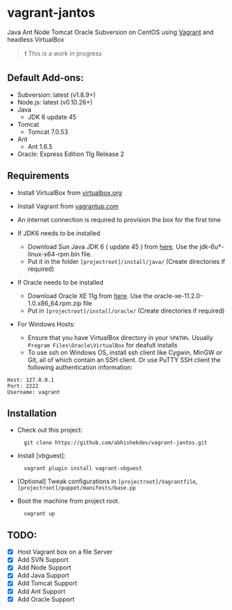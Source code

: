 vagrant-jantos
==============

Java Ant Node Tomcat Oracle Subversion on CentOS using [Vagrant](http://www.vagrantup.com) and headless VirtualBox
> :exclamation: This is a work in progress


## Default Add-ons:
- Subversion: latest (v1.8.9+)
- Node.js: latest (v0.10.26+)
- Java
	- JDK 6 update 45
- Tomcat
	- Tomcat 7.0.53
- Ant
	- Ant 1.6.5
- Oracle: Express Edition 11g Release 2


## Requirements
* Install VirtualBox from [virtualbox.org](https://www.virtualbox.org)
* Install Vagrant from [vagrantup.com](http://www.vagrantup.com)
* An internet connection is required to provision the box for the first time
* If JDK6 needs to be installed
	
	- Download Sun Java JDK 6 ( update 45 ) from [here](http://www.oracle.com/technetwork/java/javasebusiness/downloads/java-archive-downloads-javase6-419409.html#jdk-6u45-oth-JPR). Use the jdk-6u*-linux-x64-rpm.bin file.
	- Put it in the folder `[projectroot]/install/java/` (Create directories if required)

* If Oracle needs to be installed
	
	- Download Oracle XE 11g from [here](http://www.oracle.com/technetwork/database/database-technologies/express-edition/downloads/index.html). Use the oracle-xe-11.2.0-1.0.x86_64.rpm.zip file
	- Put in `[projectroot]/install/oracle/` (Create directories if required)
	
* For Windows Hosts:
	- Ensure that you have VirtualBox directory in your `%PATH%`. Usually `Program Files\Oracle\VirtualBox` for deafult installs
	- To use ssh on Windows OS, install ssh client like Cygwin, MinGW or Git, all of which contain an SSH client. Or use PuTTY SSH client the following authentication information:
```
Host: 127.0.0.1
Port: 2222
Username: vagrant
```


## Installation
* Check out this project:

        git clone https://github.com/abhishekdev/vagrant-jantos.git

* Install [vbguest]:

        vagrant plugin install vagrant-vbguest

* [Optional] Tweak configurations in `[projectroot]/Vagrantfile`, `[projectroot]/puppet/manifests/base.pp`

* Boot the machine from project root.
		
		vagrant up


## TODO:
- [x] Host Vagrant box on a file Server
- [x] Add SVN Support
- [x] Add Node Support
- [x] Add Java Support
- [x] Add Tomcat Support
- [x] Add Ant Support
- [x] Add Oracle Support
